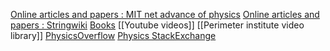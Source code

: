 [Online articles and papers : MIT net advance of physics](http://web.mit.edu/redingtn/www/netadv/)
[Online articles and papers : Stringwiki](http://www.stringwiki.org/wiki/String_Theory_Wiki)
[Books](http://ncatlab.org/nlab/show/mylab+Theoretical+physics+books)
[[Youtube videos]]
[[Perimeter institute video library]]
[PhysicsOverflow](http://www.physicsoverflow.org/)
[Physics StackExchange](http://physics.stackexchange.com/)